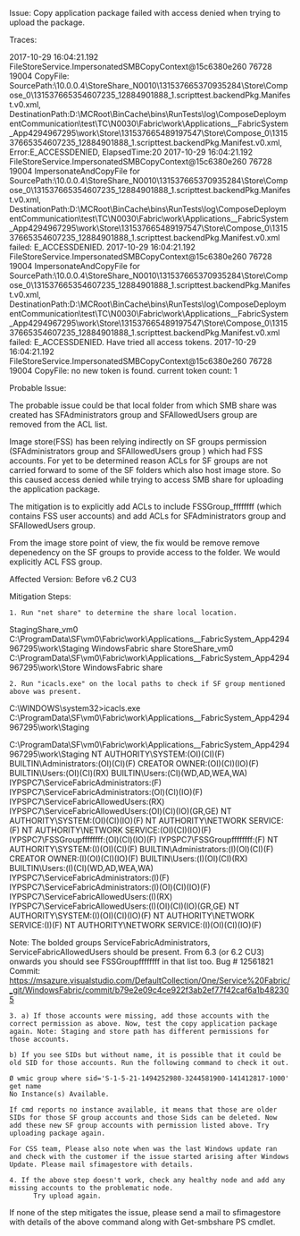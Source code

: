 Issue:  Copy application package failed with access denied when trying to upload the package.

Traces:


2017-10-29 16:04:21.192	FileStoreService.ImpersonatedSMBCopyContext@15c6380e260	76728	19004	CopyFile: SourcePath:\\10.0.0.4\StoreShare_N0010\131537665370935284\Store\Compose_0\131537665354607235_12884901888_1.scripttest.backendPkg.Manifest.v0.xml, DestinationPath:D:\MCRoot\BinCache\bins\RunTests\log\ComposeDeploymentCommunication\test\TC\N0030\Fabric\work\Applications\__FabricSystem_App4294967295\work\Store\131537665489197547\Store\Compose_0\131537665354607235_12884901888_1.scripttest.backendPkg.Manifest.v0.xml, Error:E_ACCESSDENIED, ElapsedTime:20
2017-10-29 16:04:21.192	FileStoreService.ImpersonatedSMBCopyContext@15c6380e260	76728	19004	ImpersonateAndCopyFile for SourcePath:\\10.0.0.4\StoreShare_N0010\131537665370935284\Store\Compose_0\131537665354607235_12884901888_1.scripttest.backendPkg.Manifest.v0.xml, DestinationPath:D:\MCRoot\BinCache\bins\RunTests\log\ComposeDeploymentCommunication\test\TC\N0030\Fabric\work\Applications\__FabricSystem_App4294967295\work\Store\131537665489197547\Store\Compose_0\131537665354607235_12884901888_1.scripttest.backendPkg.Manifest.v0.xml failed: E_ACCESSDENIED.
2017-10-29 16:04:21.192	FileStoreService.ImpersonatedSMBCopyContext@15c6380e260	76728	19004	ImpersonateAndCopyFile for SourcePath:\\10.0.0.4\StoreShare_N0010\131537665370935284\Store\Compose_0\131537665354607235_12884901888_1.scripttest.backendPkg.Manifest.v0.xml, DestinationPath:D:\MCRoot\BinCache\bins\RunTests\log\ComposeDeploymentCommunication\test\TC\N0030\Fabric\work\Applications\__FabricSystem_App4294967295\work\Store\131537665489197547\Store\Compose_0\131537665354607235_12884901888_1.scripttest.backendPkg.Manifest.v0.xml failed: E_ACCESSDENIED. Have tried all access tokens.
2017-10-29 16:04:21.192	FileStoreService.ImpersonatedSMBCopyContext@15c6380e260	76728	19004	CopyFile: no new token is found. current token count: 1


Probable Issue:

The probable issue could be that local folder from which SMB share was created has SFAdministrators group and SFAllowedUsers group are removed from the ACL list. 

Image store(FSS) has been relying indirectly on SF groups permission (SFAdministrators group and SFAllowedUsers group ) which had FSS accounts. For yet to be determined reason ACLs for SF groups are not carried forward to some of the SF folders which also host image store. So this caused access denied while trying to access SMB share for uploading the application package.

The mitigation is to explicitly add ACLs to include FSSGroup_ffffffff (which contains FSS user accounts) and add ACLs for SFAdministrators group and SFAllowedUsers group.

From the image store point of view, the fix would be remove remove depenedency on the SF groups to provide access to the folder. We would explicitly ACL FSS group.

Affected Version: Before v6.2 CU3

Mitigation Steps:

	1. Run "net share" to determine the share local location.

StagingShare_vm0
             C:\ProgramData\SF\vm0\Fabric\work\Applications\__FabricSystem_App4294967295\work\Staging
                                             WindowsFabric share
StoreShare_vm0
             C:\ProgramData\SF\vm0\Fabric\work\Applications\__FabricSystem_App4294967295\work\Store
                                             WindowsFabric share


	2. Run "icacls.exe" on the local paths to check if SF group mentioned above was present.

C:\WINDOWS\system32>icacls.exe C:\ProgramData\SF\vm0\Fabric\work\Applications\__FabricSystem_App4294967295\work\Staging

C:\ProgramData\SF\vm0\Fabric\work\Applications\__FabricSystem_App4294967295\work\Staging NT AUTHORITY\SYSTEM:(OI)(CI)(F)
                                                                                         BUILTIN\Administrators:(OI)(CI)(F)
                                                                                         CREATOR OWNER:(OI)(CI)(IO)(F)
                                                                                         BUILTIN\Users:(OI)(CI)(RX)
                                                                                         BUILTIN\Users:(CI)(WD,AD,WEA,WA)
                                                                                         IYPSPC7\ServiceFabricAdministrators:(F)
                                                                                         IYPSPC7\ServiceFabricAdministrators:(OI)(CI)(IO)(F)
                                                                                         IYPSPC7\ServiceFabricAllowedUsers:(RX)
                                                                                         IYPSPC7\ServiceFabricAllowedUsers:(OI)(CI)(IO)(GR,GE)
                                                                                         NT AUTHORITY\SYSTEM:(OI)(CI)(IO)(F)
                                                                                         NT AUTHORITY\NETWORK SERVICE:(F)
                                                                                         NT AUTHORITY\NETWORK SERVICE:(OI)(CI)(IO)(F)
                                                                                         IYPSPC7\FSSGroupffffffff:(OI)(CI)(IO)(F)
                                                                                         IYPSPC7\FSSGroupffffffff:(F)
                                                                                         NT AUTHORITY\SYSTEM:(I)(OI)(CI)(F)
                                                                                         BUILTIN\Administrators:(I)(OI)(CI)(F)
                                                                                         CREATOR OWNER:(I)(OI)(CI)(IO)(F)
                                                                                         BUILTIN\Users:(I)(OI)(CI)(RX)
                                                                                         BUILTIN\Users:(I)(CI)(WD,AD,WEA,WA)
                                                                                         IYPSPC7\ServiceFabricAdministrators:(I)(F)
                                                                                         IYPSPC7\ServiceFabricAdministrators:(I)(OI)(CI)(IO)(F)
                                                                                         IYPSPC7\ServiceFabricAllowedUsers:(I)(RX)
                                                                                         IYPSPC7\ServiceFabricAllowedUsers:(I)(OI)(CI)(IO)(GR,GE)
                                                                                         NT AUTHORITY\SYSTEM:(I)(OI)(CI)(IO)(F)
                                                                                         NT AUTHORITY\NETWORK SERVICE:(I)(F)
                                                                                         NT AUTHORITY\NETWORK SERVICE:(I)(OI)(CI)(IO)(F)


 Note: The bolded groups ServiceFabricAdministrators, ServiceFabricAllowedUsers should be present.
From 6.3 (or 6.2 CU3) onwards you should see FSSGroupffffffff in that list too.
Bug # 12561821 Commit: https://msazure.visualstudio.com/DefaultCollection/One/Service%20Fabric/_git/WindowsFabric/commit/b79e2e09c4ce922f3ab2ef77f42caf6a1b482305

	
	3. a) If those accounts were missing, add those accounts with the correct permission as above. Now, test the copy application package again. Note: Staging and store path has different permissions for those accounts.
	
	b) If you see SIDs but without name, it is possible that it could be old SID for those accounts. Run the following command to check it out.

	Ø wmic group where sid='S-1-5-21-1494252980-3244581900-141412817-1000' get name
	No Instance(s) Available.

	If cmd reports no instance available, it means that those are older SIDs for those SF group accounts and those Sids can be deleted. Now add these new SF group accounts with permission listed above. Try uploading package again.
	
	For CSS team, Please also note when was the last Windows update ran and check with the customer if the issue started arising after Windows Update. Please mail sfimagestore with details.
	
	4. If the above step doesn't work, check any healthy node and add any missing accounts to the problematic node.
          Try upload again.

If none of the step mitigates the issue, please send a mail to sfimagestore with details of the above command along with Get-smbshare PS cmdlet.
